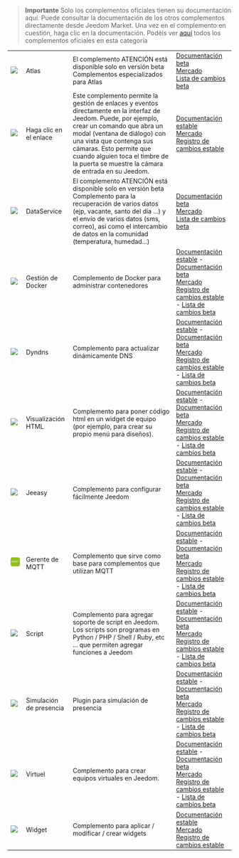 
>**Importante**
>Solo los complementos oficiales tienen su documentación aquí. Puede consultar la documentación de los otros complementos directamente desde Jeedom Market. Una vez en el complemento en cuestión, haga clic en la documentación.
>Podéis ver [aquí](https://market.jeedom.com/index.php?v=d&p=market&type=plugin&categorie=programming) todos los complementos oficiales en esta categoría


| | | | |
|--- | --- | --- | ---|
|<img src="atlas/beta/atlas_icon.png" class="pluginLogo" width="100" />|Atlas|El complemento ATENCIÓN está disponible solo en versión beta<br/>Complementos especializados para Atlas|[Documentación beta](atlas/beta/index.md)<br/>[Mercado](https://market.jeedom.com/index.php?v=d&p=market_display&id=4195)<br/>[Lista de cambios beta](atlas/beta/changelog.md)|
|<img src="clink/clink_icon.png" class="pluginLogo" width="100" />|Haga clic en el enlace|Este complemento permite la gestión de enlaces y eventos directamente en la interfaz de Jeedom. Puede, por ejemplo, crear un comando que abra un modal (ventana de diálogo) con una vista que contenga sus cámaras. Esto permite que cuando alguien toca el timbre de la puerta se muestre la cámara de entrada en su Jeedom.|[Documentación estable](clink/index.md)<br/>[Mercado](https://market.jeedom.com/index.php?v=d&p=market_display&id=1867)<br/>[Registro de cambios estable](clink/changelog.md)|
|<img src="dataservice/beta/dataservice_icon.png" class="pluginLogo" width="100" />|DataService|El complemento ATENCIÓN está disponible solo en versión beta<br/>Complemento para la recuperación de varios datos (ejp, vacante, santo del día ...) y el envío de varios datos (sms, correo), así como el intercambio de datos en la comunidad (temperatura, humedad...)|[Documentación beta](dataservice/beta/index.md)<br/>[Mercado](https://market.jeedom.com/index.php?v=d&p=market_display&id=3886)<br/>[Lista de cambios beta](dataservice/beta/changelog.md)|
|<img src="docker2/docker2_icon.png" class="pluginLogo" width="100" />|Gestión de Docker|Complemento de Docker para administrar contenedores|[Documentación estable](docker2/index.md) - [Documentación beta](docker2/beta/index.md)<br/>[Mercado](https://market.jeedom.com/index.php?v=d&p=market_display&id=4204)<br/>[Registro de cambios estable](docker2/changelog.md) - [Lista de cambios beta](docker2/beta/changelog.md)|
|<img src="dyndns/dyndns_icon.png" class="pluginLogo" width="100" />|Dyndns|Complemento para actualizar dinámicamente DNS|[Documentación estable](dyndns/index.md) - [Documentación beta](dyndns/beta/index.md)<br/>[Mercado](https://market.jeedom.com/index.php?v=d&p=market_display&id=1928)<br/>[Registro de cambios estable](dyndns/changelog.md) - [Lista de cambios beta](dyndns/beta/changelog.md)|
|<img src="htmldisplay/htmldisplay_icon.png" class="pluginLogo" width="100" />|Visualización HTML|Complemento para poner código html en un widget de equipo (por ejemplo, para crear su propio menú para diseños).|[Documentación estable](htmldisplay/index.md) - [Documentación beta](htmldisplay/beta/index.md)<br/>[Mercado](https://market.jeedom.com/index.php?v=d&p=market_display&id=3843)<br/>[Registro de cambios estable](htmldisplay/changelog.md) - [Lista de cambios beta](htmldisplay/beta/changelog.md)|
|<img src="jeeasy/jeeasy_icon.png" class="pluginLogo" width="100" />|Jeeasy|Complemento para configurar fácilmente Jeedom|[Documentación estable](jeeasy/index.md) - [Documentación beta](jeeasy/beta/index.md)<br/>[Mercado](https://market.jeedom.com/index.php?v=d&p=market_display&id=3828)<br/>[Registro de cambios estable](jeeasy/changelog.md) - [Lista de cambios beta](jeeasy/beta/changelog.md)|
|<img src="mqtt2/mqtt2_icon.png" class="pluginLogo" width="100" />|Gerente de MQTT|Complemento que sirve como base para complementos que utilizan MQTT|[Documentación estable](mqtt2/index.md) - [Documentación beta](mqtt2/beta/index.md)<br/>[Mercado](https://market.jeedom.com/index.php?v=d&p=market_display&id=4213)<br/>[Registro de cambios estable](mqtt2/changelog.md) - [Lista de cambios beta](mqtt2/beta/changelog.md)|
|<img src="script/script_icon.png" class="pluginLogo" width="100" />|Script|Complemento para agregar soporte de script en Jeedom. Los scripts son programas en Python / PHP / Shell / Ruby, etc ... que permiten agregar funciones a Jeedom|[Documentación estable](script/index.md) - [Documentación beta](script/beta/index.md)<br/>[Mercado](https://market.jeedom.com/index.php?v=d&p=market_display&id=20)<br/>[Registro de cambios estable](script/changelog.md) - [Lista de cambios beta](script/beta/changelog.md)|
|<img src="simupre/simupre_icon.png" class="pluginLogo" width="100" />|Simulación de presencia|Plugin para simulación de presencia|[Documentación estable](simupre/index.md) - [Documentación beta](simupre/beta/index.md)<br/>[Mercado](https://market.jeedom.com/index.php?v=d&p=market_display&id=3762)<br/>[Registro de cambios estable](simupre/changelog.md) - [Lista de cambios beta](simupre/beta/changelog.md)|
|<img src="virtual/virtual_icon.png" class="pluginLogo" width="100" />|Virtuel|Complemento para crear equipos virtuales en Jeedom.|[Documentación estable](virtual/index.md) - [Documentación beta](virtual/beta/index.md)<br/>[Mercado](https://market.jeedom.com/index.php?v=d&p=market_display&id=21)<br/>[Registro de cambios estable](virtual/changelog.md) - [Lista de cambios beta](virtual/beta/changelog.md)|
|<img src="widget/widget_icon.png" class="pluginLogo" width="100" />|Widget|Complemento para aplicar / modificar / crear widgets|[Documentación estable](widget/index.md)<br/>[Mercado](https://market.jeedom.com/index.php?v=d&p=market_display&id=9)<br/>[Registro de cambios estable](widget/changelog.md)|
